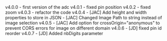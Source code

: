 v4.0.0 - first version of the adc
v4.0.1 - fixed pin position
v4.0.2 - fixed zoom
v4.0.3 - refactor the code
v4.0.4 - [JAC] Add height and width properties to store in JSON
         - [JAC] Changed Image Path to string instead of image selection
v4.0.5 - [JAC] Add option for crossOrigin="anonymous" to prevent CORS errors for image on different domain
v4.0.6 - [JD] fixed pin id reorder
v4.0.7 - [JD] Added nbDigits parameter
